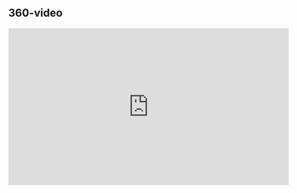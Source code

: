 <!-- .slide: data-background="#009EE0"> -->
<!-- .slide: data-background-image="css/theme/images/bg-video.jpg"> -->
<!-- .slide: data-background-size="cover"> -->

## 360-video

<iframe width="560" height="315" src="https://www.youtube.com/embed/nQ55enLeDfk" frameborder="0" allow="autoplay; encrypted-media" allowfullscreen></iframe>